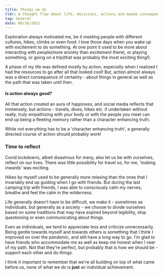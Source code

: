 ```yaml
---
title: Things we do
tldr: A thought flow about life, decisions, actions and maybe consequences?
tag: General
date: 08/16/2021
---
```


Exploration always motivated me, be it meeting people with different cultures, hikes, climbs or even food. I love those days when you wake up with excitement to do something. At one point it used to be more about interacting with people(more anxiety than excitement there), or playing something, or going on a trip(that was probably the most exciting thing!).

A phase of my life was defined mostly by action, especially when I realized I had the resources to go after all that looked cool! But, action almost always was a direct consequence of certainty - about things in general as well as the path that was taken until then.

#### Is action always good?

All that action created an aura of happiness, and social media reflects that immensely, but actions - travels, dives, hikes etc. if undertaken without really, truly empathizing with your body or with the people you meet can end up being a fleeting memory rather than a character enhancing truth.

While not everything has to be a 'character enhancing truth', a generally directed course of action should probably work! 

### Time to reflect

Covid lockdowns, albeit disastrous for many, also let us be with ourselves, reflect on our lives. There was little possibility for travel so, for me, 'looking inwards' was exciting.

Hikes by myself used to be generally more relaxing than the ones that I invariably end up guiding when I go with friends. But during the last camping trip with friends, I was able to consciously calm my nerves, breathe and feel the calm in the wilderness.

Life generally doesn't have to be difficult, we make it - sometimes as individuals, but generally as a society - we choose to divide ourselves based on some traditions that may have expired beyond legibility, stop questioning or even communicating about things.

Even as individuals, we tend to appreciate less and criticize unnecessarily.
Being gentle towards myself and towards others is something that I think I improved on over the pandemic, and still have a long way to go. I'm glad to have friends who accommodate me as well as keep me honest when I veer of my path.
Not that they're perfect, but probably that is how we should be - support each other and do things.

I think it important to remember that we're all building on top of what came before us, none of what we do is **just** an individual achievement. 
